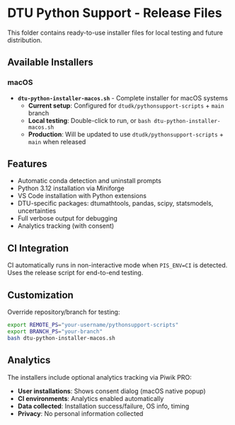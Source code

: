 # DTU Python Support - Release Files

This folder contains ready-to-use installer files for local testing and future distribution.

## Available Installers

### macOS
- **`dtu-python-installer-macos.sh`** - Complete installer for macOS systems
  - **Current setup**: Configured for `dtudk/pythonsupport-scripts` + `main` branch  
  - **Local testing**: Double-click to run, or `bash dtu-python-installer-macos.sh`
  - **Production**: Will be updated to use `dtudk/pythonsupport-scripts` + `main` when released

## Features
- Automatic conda detection and uninstall prompts
- Python 3.12 installation via Miniforge
- VS Code installation with Python extensions
- DTU-specific packages: dtumathtools, pandas, scipy, statsmodels, uncertainties
- Full verbose output for debugging
- Analytics tracking (with consent)

## CI Integration

CI automatically runs in non-interactive mode when `PIS_ENV=CI` is detected.
Uses the release script for end-to-end testing.

## Customization

Override repository/branch for testing:
```bash
export REMOTE_PS="your-username/pythonsupport-scripts"
export BRANCH_PS="your-branch"
bash dtu-python-installer-macos.sh
```

## Analytics

The installers include optional analytics tracking via Piwik PRO:
- **User installations**: Shows consent dialog (macOS native popup)
- **CI environments**: Analytics enabled automatically
- **Data collected**: Installation success/failure, OS info, timing
- **Privacy**: No personal information collected